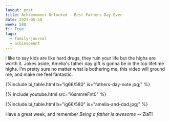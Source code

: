 ```yaml
---
layout: post
title: Achievement Unlocked - Best Fathers Day Ever
date: 2021-05-30
week: 580
fj: True
tags:
  - family-journal
  - achievement
---
```


I like to say kids are like hard drugs, they ruin your life but the highs are worth it. Jokes aside, Amelia's father day gift is gonna be in the top lifetime highs. I'm pretty sure no matter what is bothering me, this video will ground me, and make me feel fantastic.

{%include bi_table.html b="ig66/580"
is="fathers-day-note.jpg;" %}

{% include youtube.html src="i6smnreFnt0" %}

{%include bi_table.html b="ig66/580"
is="amelia-and-dad.jpg;" %}

Have a great week, and remember _Being a father is awesome_ -- ZiaT!
